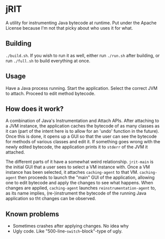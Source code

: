 # jRIT
A utility for instrumenting Java bytecode at runtime. Put under the Apache License because I'm not that picky about who uses it for what.

## Building
`./build.sh`. If you wish to run it as well, either run `./run.sh` after building, or run `./full.sh` to build everything at once.

## Usage
Have a Java process running. Start the application. Select the correct JVM to attach. Proceed to edit method bytecode.

## How does it work?
A combination of Java's Instrumentation and Attach APIs. After attaching to a JVM instance, the application caches the bytecode of as many classes as it can (part of the intent here is to allow for an 'undo' function in the future). Once this is done, it opens up a GUI so that the user can see the bytecode for methods of various classes and edit it. If something goes wrong with the newly edited bytecode, the application prints it to `stderr` of the JVM it attached.

The different parts of it have a somewhat weird relationship. `jrit-main` is the initial GUI that a user sees to select a VM instance with. Once a VM instance has been selected, it attaches `caching-agent` to that VM. `caching-agent` then proceeds to launch the "main" GUI of the application, allowing one to edit bytecode and apply the changes to see what happens. When changes are applied, `caching-agent` launches `reinstrumentation-agent` to, as its name implies, (re-)instrument the bytecode of the running Java application so tht changes can be observed.

## Known problems
 * Sometimes crashes after applying changes. No idea why
 * Ugly code. Like "500-line-`switch`-block"-type of ugly.
